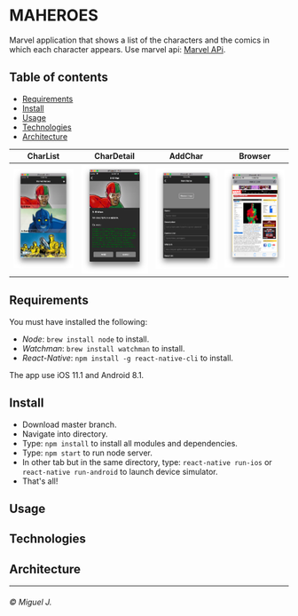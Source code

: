 # MAHEROES
Marvel application that shows a list of the characters and the comics in which each character appears. Use marvel api: [Marvel APi](https://developer.marvel.com/docs#!/public/getCharacterIndividual_get_1).

## Table of contents
- [Requirements](https://github.com/Omaddon/Maheroes#requirements)
- [Install](https://github.com/Omaddon/Maheroes#install)
- [Usage](https://github.com/Omaddon/Maheroes#usage)
- [Technologies](https://github.com/Omaddon/Maheroes#technologies)
- [Architecture](#architecture)

CharList | CharDetail | AddChar | Browser
----- | ----- | ----- | ----- 
<img src="./src/resources/snapshots/List.png" width="250px"> | <img src="./src/resources/snapshots/Detail.png" width="250px"> | <img src="./src/resources/snapshots/Add.png" width="250px"> | <img src="./src/resources/snapshots/Browser.png" width="250px">

## Requirements
You must have installed the following:
- *Node*: `brew install node` to install.
- *Watchman*: `brew install watchman` to install.
- *React-Native*: `npm install -g react-native-cli` to install.

The app use iOS 11.1 and Android 8.1.

## Install
- Download master branch.
- Navigate into directory.
- Type: `npm install` to install all modules and dependencies.
- Type: `npm start` to run node server.
- In other tab but in the same directory, type: `react-native run-ios` or `react-native run-android` to launch device simulator.
- That's all!

## Usage

## Technologies

## Architecture

---
###### © Miguel J.